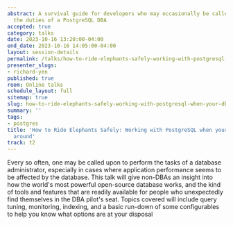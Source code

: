 ```yaml
---
abstract: A survival guide for developers who may occasionally be called upon to perform
  the duties of a PostgreSQL DBA
accepted: true
category: talks
date: 2023-10-16 13:20:00-04:00
end_date: 2023-10-16 14:05:00-04:00
layout: session-details
permalink: /talks/how-to-ride-elephants-safely-working-with-postgresql-when-your-dba-is-not-around/
presenter_slugs:
- richard-yen
published: true
room: Online talks
schedule_layout: full
sitemap: true
slug: how-to-ride-elephants-safely-working-with-postgresql-when-your-dba-is-not-around
summary: ''
tags:
- postgres
title: 'How to Ride Elephants Safely: Working with PostgreSQL when your DBA is not
  around'
track: t2
---
```


Every so often, one may be called upon to perform the tasks of a database administrator, especially in cases where application performance seems to be affected by the database.  This talk will give non-DBAs an insight into how the world's most powerful open-source database works, and the kind of tools and features that are readily available for people who unexpectedly find themselves in the DBA pilot's seat.  Topics covered will include query tuning, monitoring, indexing, and a basic run-down of some configurables to help you know what options are at your disposal